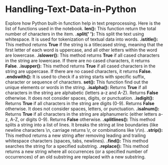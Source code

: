 # Handling-Text-Data-in-Python
Explore how Python built-in function help in text preprocessing.
Here is the list of functions used in the notebook.
**len():** This function return the total number of characters in the item.
**.split(' '):** This split the text using whitespace. It is used for tokenization of textual data into words.
**.istitle():** This method returns **True** if the string is a titlecased string, meaning that the first letter of each word is uppercase, and all other letters within the word are lowercase. 
**.islower():** This method returns **True** if all cased characters in the string are lowercase. If there are no cased characters, it returns **False**. 
**.isupper():** This method returns **True** if all cased characters in the string are uppercase. If there are no cased characters, it returns **False**.
**.endswith():** It is used to check if a string starts with specific suffix, character or sequence of characters.
**set():** This function find out the unique elements or words in the string.
**.isalpha():** Returns **True** if all characters in the string are alphabetic (letters a-z and A-Z). Returns **False** otherwise. It does not consider spaces, digits, or punctuation.
**.isdigit():** Returns **True** if all characters in the string are digits (0-9). Returns **False** otherwise. It does not consider spaces, letters, or punctuation.
**.isalnum():** Returns **True** if all characters in the string are alphanumeric (either letters a-z, A-Z, or digits 0-9). Returns **False** otherwise. 
**.splitlines():** This method splits a string into a list of lines. It breaks the string at line boundaries (like newline characters \n, carriage returns \r, or combinations like \r\n). 
**.strip():** This method returns a new string after removing leading and trailing whitespace characters (spaces, tabs, newlines). 
**.find():**  This method searches the string for a specified substring. 
**.replace():** This method returns a new string where all occurrences (or a specified number of occurrences) of an old substring are replaced with a new substring. 
